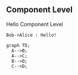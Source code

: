 ## Component Level


Hello Component Level


```plantuml
Bob->Alice : Hello!
```

```mermaid
graph TD;
  A-->B;
  A-->C;
  B-->D;
  C-->D;
```